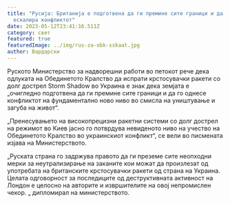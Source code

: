 ```yaml
---
title: "Русија: Британија е подготвена да ги премине сите граници и да го
  ескалира конфликтот"
date: 2023-05-12T23:41:16.511Z
category: свет
featured: true
featuredImage: ../img/rus-za-obk-sskaat.jpg
author: Вардарски
---
```

Руското Министерство за надворешни работи во петокот рече дека одлуката на Обединетото Кралство да испрати крстосувачки ракети со долг дострел Storm Shadow во Украина е знак дека земјата е „очигледно подготвена да ги премине сите граници и да го однесе конфликтот на фундаментално ново ниво во смисла на уништување и загуба на живот“.

„Пренесувањето на високопрецизни ракетни системи со долг дострел на режимот во Киев јасно го потврдува невиденото ниво на учество на Обединетото Кралство во украинскиот конфликт“, се вели во писмената изјава на Министерството.

„Руската страна го задржува правото да ги преземе сите неопходни мерки за неутрализирање на заканите кои можат да произлезат од употребата на британските крстосувачки ракети од страна на Украина. Целата одговорност за последиците од деструктивната активност на Лондон е целосно на авторите и извршителите на овој непромислен чекор. „ дипломирал на министерството.